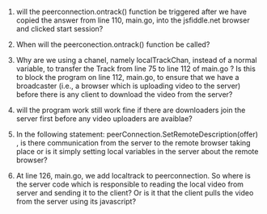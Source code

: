 1. will the peerconnection.ontrack() function be triggered after we have copied the answer from line 110, main.go, into the jsfiddle.net browser and clicked start session?

2. When will the peerconection.ontrack() function be called?

3. Why are we using a chanel, namely localTrackChan, instead of a normal variable, to transfer the Track from line 75 to line 112 of main.go ? Is this to block the program on line 112, main.go, to ensure that we have a broadcaster (i.e., a browser which is uploading video to the server) before there is any client to download the video from the server?

4. will the program work still work fine if there are downloaders join the server first before any video uploaders are avaiblae?

5. In the following statement: peerConnection.SetRemoteDescription(offer) , is there communication from the server to the remote browser taking place or is it simply setting local variables in the server about the remote browser?

6. At line 126, main.go, we add localtrack to peerconnection. So where is the server code which is responsible to reading the local video from server and sending it to the client? Or is it that the client pulls the video from the server using its javascript?  